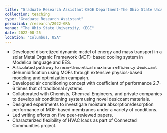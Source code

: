 ```yaml
---
title: "Graduate Research Assistant-CEGE Department-The Ohio State University-Spring 2020 - Present"
collection: teaching
type: "Graduate Research Assistant"
permalink: /research/2022-GRA
venue: "The Ohio State University, CEGE"
date: 2022-08-25
location: "Columbus, USA"
---
```



* Developed discretized dynamic model of energy and mass transport in a solar Metal Organic Framework
(MOF)-based cooling system in Modelica language and EES.
* Articulated pathway to near-theoretical maximum efficiency desiccant dehumidification using MOFs
through extensive physics-based modeling and optimization campaign.
* Developed air conditioning concept with coefficient of performance 2.7-6 times that of traditional
systems.
* Collaborated with Chemists, Chemical Engineers, and private companies to develop air conditioning
system using novel desiccant materials.
* Designed experiments to investigate moisture absorption/desorption performance of MOF-based
membranes under a variety of conditions.
* Led writing efforts on five peer-reviewed papers.
* Characterized flexibility of HVAC loads as part of Connected Communities project.




